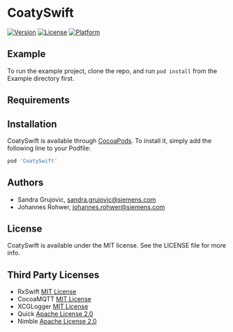 # CoatySwift

[![Version](https://img.shields.io/cocoapods/v/CoatySwift.svg?style=flat)](https://cocoapods.org/pods/CoatySwift)
[![License](https://img.shields.io/cocoapods/l/CoatySwift.svg?style=flat)](https://cocoapods.org/pods/CoatySwift)
[![Platform](https://img.shields.io/cocoapods/p/CoatySwift.svg?style=flat)](https://cocoapods.org/pods/CoatySwift)

## Example

To run the example project, clone the repo, and run `pod install` from the Example directory first.

## Requirements

## Installation

CoatySwift is available through [CocoaPods](https://cocoapods.org). To install
it, simply add the following line to your Podfile:

```ruby
pod 'CoatySwift'
```

## Authors

- Sandra Grujovic, sandra.grujovic@siemens.com
- Johannes Rohwer, johannes.rohwer@siemens.com

## License

CoatySwift is available under the MIT license. See the LICENSE file for more info.

## Third Party Licenses

- RxSwift [MIT License](https://github.com/ReactiveX/RxSwift/blob/master/LICENSE.md)
- CocoaMQTT [MIT License](https://github.com/emqtt/CocoaMQTT/blob/master/LICENSE)
- XCGLogger [MIT License](https://github.com/DaveWoodCom/XCGLogger/blob/master/LICENSE.txt)
- Quick [Apache License 2.0](https://github.com/Quick/Quick/blob/master/LICENSE)
- Nimble [Apache License 2.0](https://github.com/Quick/Nimble/blob/master/LICENSE)
